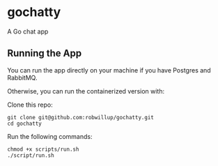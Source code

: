 # gochatty
A Go chat app

## Running the App

You can run the app directly on your machine if you have Postgres and RabbitMQ.

Otherwise, you can run the containerized version with:

Clone this repo:

```shell
git clone git@github.com:robwillup/gochatty.git
cd gochatty
```

Run the following commands:

```shell
chmod +x scripts/run.sh
./script/run.sh
```
